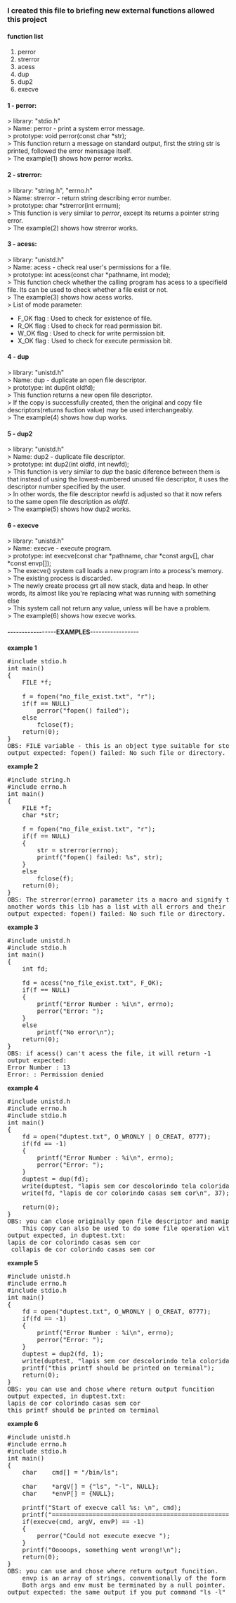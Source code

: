 <h3>I created this file to briefing new external functions allowed this project</h3>
<h4>function list</h3>
<ol>
	<li> perror
	<li> strerror
	<li> acess
	<li> dup
	<li> dup2
	<li> execve
</ol>

<h4>	1 - perror: </h4>
>	library: "stdio.h" <br>
>	Name: perror - print a system error message. <br>
>	prototype: void	perror(const char *str); <br>
>	This function return a message on standard output, first the string str is printed, followed the error menssage itself. <br>
>	The example(1) shows how perror works.<br>

<h4>	2 - strerror: </h4>
>	library: "string.h", "errno.h" <br>
>	Name: strerror - return string describing error number. <br>
>	prototype: char	*strerror(int errnum); <br>
>	This function is very similar to <i>perror</i>, except its returns a pointer string error. <br>
>	The example(2) shows how strerror works.<br>

<h4>	3 - acess: </h4>
>	library: "unistd.h" <br>
>	Name: acess - check real user's permissions for a file. <br>
>	prototype: int	acess(const char *pathname, int mode); <br>
>	This function check whether the calling program has acess to a specifield file. Its can be used to check whether a file exist or not.<br>
>	The example(3) shows how acess works.<br>
>	List of mode parameter:
<ul>
	<li>	F_OK flag : Used to check for existence of file.
	<li>	R_OK flag : Used to check for read permission bit.
	<li>	W_OK flag : Used to check for write permission bit.
	<li>	X_OK flag : Used to check for execute permission bit.
</ul>

<h4>	4 - dup </h4>
>	library: "unistd.h" <br>
>	Name: dup - duplicate an open file descriptor. <br>
>	prototype: int	dup(int	oldfd); <br>
>	This function returns a new open file descriptor. <br>
>	If the copy is successfully created, then the original and copy file descriptors(returns fuction value) may be used interchangeably.<br>
>	The example(4) shows how dup works.<br>

<h4>	5 - dup2 </h4>
>	library: "unistd.h" <br>
>	Name: dup2 - duplicate file descriptor. <br>
>	prototype: int	dup2(int oldfd, int newfd); <br>
>	This function is very similar to <i>dup</i> the basic diference between them is that instead of using the lowest-numbered unused file descriptor, it uses the descriptor number specified by the user. <br>
>	In other words, the file descriptor newfd is adjusted so that it now refers to the same open file description as <i>oldfd</i>.<br>
>	The example(5) shows how dup2 works.<br>

<h4>	6 - execve </h4>
>	library: "unistd.h" <br>
>	Name: execve - execute program. <br>
>	prototype: int	execve(const char *pathname, char *const argv[], char *const envp[]); <br>
>	The execve() system call loads a new program into a process's memory. <br>
>	The existing process is discarded. <br>
>	The newly create process grt all new stack, data and heap. In other words, its almost like you're replacing what was running with something else <br>
>	This system call not return any value, unless will be have a problem.<br>
>	The example(6) shows how execve works.<br>
<h4>-----------------EXAMPLES-----------------</h4>

**example 1**<br>
<pre>
#include stdio.h
int main()
{
	FILE *f;

	f = fopen("no_file_exist.txt", "r");
	if(f == NULL)
		perror("fopen() failed");
	else
		fclose(f);
	return(0);
}
OBS: FILE variable - this is an object type suitable for storing information for a file stream.
output expected: fopen() failed: No such file or directory.
</pre>
**example 2**<br>
<pre>
#include string.h
#include errno.h
int main()
{
	FILE *f;
	char *str;

	f = fopen("no_file_exist.txt", "r");
	if(f == NULL)
	{
		str = strerror(errno);
		printf("fopen() failed: %s", str);
	}
	else
		fclose(f);
	return(0);
}
OBS: The strerror(errno) parameter its a macro and signify the number of last error,
another words this lib has a list with all errors and their descriptions and then match with your error.
output expected: fopen() failed: No such file or directory.
</pre>
**example 3**<br>
<pre>
#include unistd.h
#include stdio.h
int main()
{
	int fd;

	fd = acess("no_file_exist.txt", F_OK);
	if(f == NULL)
	{
		printf("Error Number : %i\n", errno);
		perror("Error: ");
	}
	else
		printf("No error\n");
	return(0);
}
OBS: if acess() can't acess the file, it will return -1
output expected:
Error Number : 13
Error: : Permission denied
</pre>
**example 4**<br>
<pre>
#include unistd.h
#include errno.h
#include stdio.h
int main()
{
	fd = open("duptest.txt", O_WRONLY | O_CREAT, 0777);
	if(fd == -1)
	{
		printf("Error Number : %i\n", errno);
		perror("Error: ");
	}
	duptest = dup(fd);
	write(duptest, "lapis sem cor descolorindo tela colorida\n", 41);
	write(fd, "lapis de cor colorindo casas sem cor\n", 37);

	return(0);
}
OBS: you can close originally open file descriptor and manipulate the new variable like original.
	This copy can also be used to do some file operation with the same file "duptest.txt"
output expected, in duptest.txt:
lapis de cor colorindo casas sem cor
 collapis de cor colorindo casas sem cor
</pre>
**example 5**<br>
<pre>
#include unistd.h
#include errno.h
#include stdio.h
int main()
{
	fd = open("duptest.txt", O_WRONLY | O_CREAT, 0777);
	if(fd == -1)
	{
		printf("Error Number : %i\n", errno);
		perror("Error: ");
	}
	duptest = dup2(fd, 1);
	write(duptest, "lapis sem cor descolorindo tela colorida\n", 41);
	printf("this printf should be printed on terminal");
	return(0);
}
OBS: you can use and chose where return output funcition
output expected, in duptest.txt:
lapis de cor colorindo casas sem cor
this printf should be printed on terminal
</pre>
**example 6**<br>
<pre>
#include unistd.h
#include errno.h
#include stdio.h
int main()
{
	char	cmd[] = "/bin/ls";

	char	*argV[] = {"ls", "-l", NULL};
	char	*envP[] = {NULL};

	printf("Start of execve call %s: \n", cmd);
	printf("====================================================\n");
	if(execve(cmd, argV, envP) == -1)
	{
		perror("Could not execute execve ");
	}
	printf("Ooooops, something went wrong!\n");
	return(0);
}
OBS: you can use and chose where return output funcition.
	envp is an array of strings, conventionally of the form key=value, which are passed as environment to the new program.
	Both args and env must be terminated by a null pointer.
output expected: the same output if you put command "ls -l" on your current directory.
</pre>